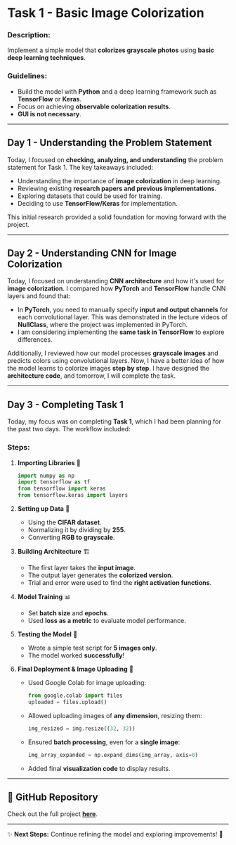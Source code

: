 # Task 1 - Basic Image Colorization

### Description:
Implement a simple model that **colorizes grayscale photos** using **basic deep learning techniques**.

### Guidelines:
- Build the model with **Python** and a deep learning framework such as **TensorFlow** or **Keras**.
- Focus on achieving **observable colorization results**.
- **GUI is not necessary**.

---

## Day 1 - Understanding the Problem Statement

Today, I focused on **checking, analyzing, and understanding** the problem statement for Task 1. The key takeaways included:

- Understanding the importance of **image colorization** in deep learning.
- Reviewing existing **research papers and previous implementations**.
- Exploring datasets that could be used for training.
- Deciding to use **TensorFlow/Keras** for implementation.

This initial research provided a solid foundation for moving forward with the project.

---

## Day 2 - Understanding CNN for Image Colorization

Today, I focused on understanding **CNN architecture** and how it's used for **image colorization**. I compared how **PyTorch** and **TensorFlow** handle CNN layers and found that:

- In **PyTorch**, you need to manually specify **input and output channels** for each convolutional layer. This was demonstrated in the lecture videos of **NullClass**, where the project was implemented in PyTorch.
- I am considering implementing the **same task in TensorFlow** to explore differences.

Additionally, I reviewed how our model processes **grayscale images** and predicts colors using convolutional layers. Now, I have a better idea of how the model learns to colorize images **step by step**. I have designed the **architecture code**, and tomorrow, I will complete the task.

---

## Day 3 - Completing Task 1

Today, my focus was on completing **Task 1**, which I had been planning for the past two days. The workflow included:

### Steps:

1. **Importing Libraries** 📌
   ```python
   import numpy as np
   import tensorflow as tf
   from tensorflow import keras
   from tensorflow.keras import layers
   ```

2. **Setting up Data** 📂
   - Using the **CIFAR dataset**.
   - Normalizing it by dividing by **255**.
   - Converting **RGB to grayscale**.

3. **Building Architecture** 🏗️
   - The first layer takes the **input image**.
   - The output layer generates the **colorized version**.
   - Trial and error were used to find the **right activation functions**.

4. **Model Training** 📊
   - Set **batch size** and **epochs**.
   - Used **loss as a metric** to evaluate model performance.

5. **Testing the Model** 🧪
   - Wrote a simple test script for **5 images only**.
   - The model worked **successfully**!

6. **Final Deployment & Image Uploading** 📸
   - Used Google Colab for image uploading:
     ```python
     from google.colab import files
     uploaded = files.upload()
     ```
   - Allowed uploading images of **any dimension**, resizing them:
     ```python
     img_resized = img.resize((32, 32))
     ```
   - Ensured **batch processing**, even for a **single image**:
     ```python
     img_array_expanded = np.expand_dims(img_array, axis=0)
     ```
   - Added final **visualization code** to display results.

---

## 🔗 GitHub Repository
Check out the full project **[here](https://github.com/Sohamm25/Internship---NullClass/blob/main/task1.ipynb)**.

---

✨ **Next Steps:** Continue refining the model and exploring improvements! 🚀

